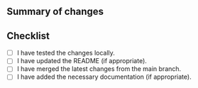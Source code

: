 ## Summary of changes

<!-- Put a simple description and a list of changes. This line is a comment -->
<!-- Mark the checklist by putting an x inside bracket like: [x] -->

## Checklist

- [ ] I have tested the changes locally.
- [ ] I have updated the README (if appropriate).
- [ ] I have merged the latest changes from the main branch.
- [ ] I have added the necessary documentation (if appropriate).
